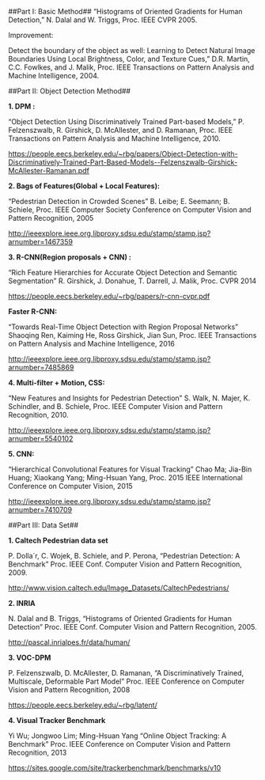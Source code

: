 ##Part I: Basic Method##
“Histograms of Oriented Gradients for Human Detection,” N. Dalal and W. Triggs, Proc. IEEE CVPR 2005.

Improvement: 

Detect the boundary of the object as well: Learning to Detect Natural Image Boundaries Using Local Brightness, Color, and Texture Cues,” D.R. Martin, C.C. Fowlkes, and J. Malik, Proc. IEEE Transactions on Pattern Analysis and Machine Intelligence, 2004.
 
##Part II: Object Detection Method##
 
**1. DPM :**

“Object Detection Using Discriminatively Trained Part-based Models,” P. Felzenszwalb, R. Girshick, D. McAllester, and D. Ramanan, Proc. IEEE Transactions on Pattern Analysis and Machine Intelligence, 2010.

https://people.eecs.berkeley.edu/~rbg/papers/Object-Detection-with-Discriminatively-Trained-Part-Based-Models--Felzenszwalb-Girshick-McAllester-Ramanan.pdf
 
**2. Bags of Features(Global + Local Features):**

“Pedestrian Detection in Crowded Scenes” B. Leibe; E. Seemann; B. Schiele, Proc. IEEE Computer Society Conference on Computer Vision and Pattern Recognition, 2005

http://ieeexplore.ieee.org.libproxy.sdsu.edu/stamp/stamp.jsp?arnumber=1467359
 
**3. R-CNN(Region proposals + CNN) :**

“Rich Feature Hierarchies for Accurate Object Detection and Semantic Segmentation” R. Girshick, J. Donahue, T. Darrell, J. Malik, Proc. CVPR 2014

https://people.eecs.berkeley.edu/~rbg/papers/r-cnn-cvpr.pdf
               
**Faster R-CNN:**

“Towards Real-Time Object Detection with Region Proposal Networks” Shaoqing Ren, Kaiming He, Ross Girshick, Jian Sun, Proc. IEEE Transactions on Pattern Analysis and Machine Intelligence, 2016

http://ieeexplore.ieee.org.libproxy.sdsu.edu/stamp/stamp.jsp?arnumber=7485869
 
**4. Multi-filter + Motion, CSS:**

“New Features and Insights for Pedestrian Detection” S. Walk, N. Majer, K. Schindler, and B. Schiele, Proc. IEEE Computer Vision and Pattern Recognition, 2010.

http://ieeexplore.ieee.org.libproxy.sdsu.edu/stamp/stamp.jsp?arnumber=5540102
 
**5. CNN:**

“Hierarchical Convolutional Features for Visual Tracking” Chao Ma; Jia-Bin Huang; Xiaokang Yang; Ming-Hsuan Yang, Proc. 2015 IEEE International Conference on Computer Vision, 2015

http://ieeexplore.ieee.org.libproxy.sdsu.edu/stamp/stamp.jsp?arnumber=7410709
 
 
##Part III: Data Set##

**1. Caltech Pedestrian data set**

P. Dolla´r, C. Wojek, B. Schiele, and P. Perona, “Pedestrian Detection: A Benchmark” Proc. IEEE Conf. Computer Vision and Pattern Recognition, 2009.

http://www.vision.caltech.edu/Image_Datasets/CaltechPedestrians/
 
**2. INRIA**

N. Dalal and B. Triggs, “Histograms of Oriented Gradients for Human Detection” Proc. IEEE Conf. Computer Vision and Pattern Recognition, 2005.

http://pascal.inrialpes.fr/data/human/
 
**3. VOC-DPM**

P. Felzenszwalb, D. McAllester, D. Ramanan, “A Discriminatively Trained, Multiscale, Deformable Part Model” Proc. IEEE Conference on Computer Vision and Pattern Recognition, 2008

https://people.eecs.berkeley.edu/~rbg/latent/
 
**4. Visual Tracker Benchmark**

Yi Wu; Jongwoo Lim; Ming-Hsuan Yang “Online Object Tracking: A Benchmark” Proc. IEEE Conference on Computer Vision and Pattern Recognition, 2013

https://sites.google.com/site/trackerbenchmark/benchmarks/v10